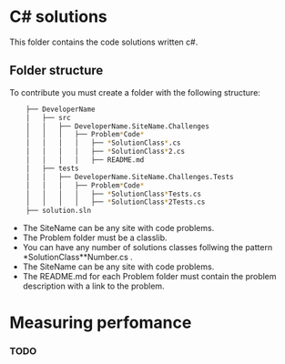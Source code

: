 # C# solutions

This folder contains the code solutions written c#.

## Folder structure

To contribute you must create a folder with the following structure: 

```bash
    ├── DeveloperName
    │   ├── src
    │   │   ├── DeveloperName.SiteName.Challenges
    │   │   │   ├── Problem*Code*
    │   │   │   │   ├── *SolutionClass*.cs
    │   │   │   │   ├── *SolutionClass*2.cs
    │   │   │   │   ├── README.md
    │   ├── tests
    │   │   ├── DeveloperName.SiteName.Challenges.Tests
    │   │   │   ├── Problem*Code*
    │   │   │   │   ├── *SolutionClass*Tests.cs
    │   │   │   │   ├── *SolutionClass*2Tests.cs
    ├── solution.sln
```

- The SiteName can be any site with code problems.
- The Problem folder must be a classlib.
- You can have any number of solutions classes follwing the pattern *SolutionClass**Number.cs .
- The SiteName can be any site with code problems.
- The README.md for each Problem folder must contain the problem description with a link to the problem.

# Measuring perfomance

### TODO